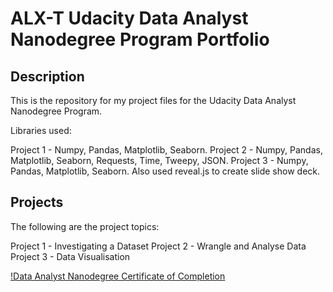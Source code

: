 # ALX-T Udacity Data Analyst Nanodegree Program Portfolio

## Description
This is the repository for my project files for the Udacity Data Analyst Nanodegree Program.

Libraries used:

Project 1 - Numpy, Pandas, Matplotlib, Seaborn.
Project 2 - Numpy, Pandas, Matplotlib, Seaborn, Requests, Time, Tweepy, JSON.
Project 3 - Numpy, Pandas, Matplotlib, Seaborn. Also used reveal.js to create slide show deck.

## Projects
The following are the project topics:

Project 1 - Investigating a Dataset
Project 2 - Wrangle and Analyse Data
Project 3 - Data Visualisation

[!Data Analyst Nanodegree Certificate of Completion](https://confirm.udacity.com/FYRV4KUA)
